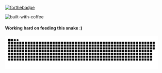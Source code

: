 [![forthebadge](https://forthebadge.com/images/badges/built-with-science.svg)](https://forthebadge.com) 


![built-with-coffee](https://user-images.githubusercontent.com/23728822/169647835-198fec8e-5a61-43fb-a40a-e38738e55bbd.svg)

<h4> Working hard on feeding this snake :) </h4>


![GitHub Snake dark](https://github.com/likeajumprope/likeajumprope/blob/output/github-contribution-grid-snake.svg)
